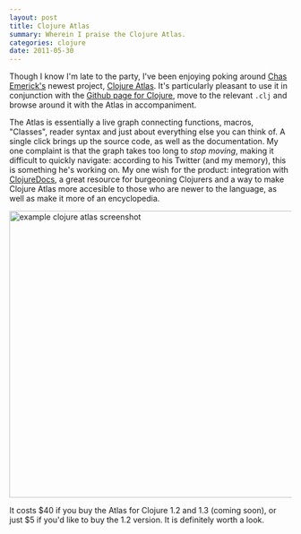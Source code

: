 ```yaml
---
layout: post
title: Clojure Atlas
summary: Wherein I praise the Clojure Atlas.
categories: clojure
date: 2011-05-30
---
```


Though I know I'm late to the party, I've been enjoying poking around [Chas Emerick's](http://cemerick.com/) newest project, [Clojure Atlas](http://clojureatlas.com). It's particularly pleasant to use it in conjunction with the [Github page for Clojure](https://github.com/clojure/clojure), move to the relevant `.clj` and browse around it with the Atlas in accompaniment.

The Atlas is essentially a live graph connecting functions, macros, "Classes", reader syntax and just about everything else you can think of. A single click brings up the source code, as well as the documentation. My one complaint is that the graph takes too long to *stop moving*, making it difficult to quickly navigate: according to his Twitter (and my memory), this is something he's working on. My one wish for the product: integration with [ClojureDocs](http://clojuredocs.org/), a great resource for burgeoning Clojurers and a way to make Clojure Atlas more accesible to those who are newer to the language, as well as make it more of an encyclopedia.

<img src="/images/clojure-atlas-screenshot.png" alt="example clojure atlas screenshot" width="636" height="512" />

It costs <span>\$</span>40 if you buy the Atlas for Clojure 1.2 and 1.3 (coming soon), or just <span>\$</span>5 if you'd like to buy the 1.2 version. It is definitely worth a look.
